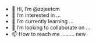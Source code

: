 - 👋 Hi, I’m @zzjeetcm
- 👀 I’m interested in ...
- 🌱 I’m currently learning ...
- 💞️ I’m looking to collaborate on ...
- 📫 How to reach me ......... new

<!---
zzjeetcm/zzjeetcm is a ✨ special ✨ repository because its `README.md` (this file) appears on your GitHub profile.
You can click the Preview link to take a look at your changes.
--->
